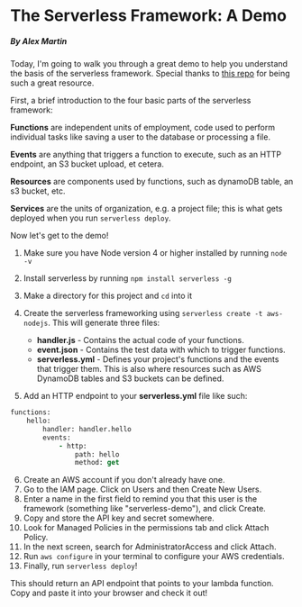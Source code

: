 # The Serverless Framework: A Demo
##### By Alex Martin

Today, I'm going to walk you through a great demo to help you understand the basis of the serverless framework. Special thanks to [this repo](https://github.com/serverless/serverless)  for being such a great resource.

First, a brief introduction to the four basic parts of the serverless framework:

**Functions** are independent units of employment, code used to perform individual tasks like saving a user to the database or processing a file.

**Events** are anything that triggers a function to execute, such as an HTTP endpoint, an S3 bucket upload, et cetera.

**Resources** are components used by functions, such as dynamoDB table, an s3 bucket, etc.

**Services** are the units of organization, e.g. a project file; this is what gets deployed when you run `serverless deploy`.

Now let's get to the demo!

1. Make sure you have Node version 4 or higher installed by running `node -v`

2. Install serverless by running `npm install serverless -g`

3. Make a directory for this project and `cd` into it

4. Create the serverless frameworking using `serverless create -t aws-nodejs`. This will generate three files: 
    * **handler.js** - Contains the actual code of your functions.
    * **event.json** - Contains the test data with which to trigger functions.
    * **serverless.yml** - Defines your project's functions and the events that trigger them. This is also where resources such as AWS DynamoDB tables and S3 buckets can be defined.
5. Add an HTTP endpoint to your **serverless.yml** file like such:
```clojure
functions:
    hello:
        handler: handler.hello
        events: 
            - http:
                path: hello
                method: get
```
6. Create an AWS account if you don't already have one.
7. Go to the IAM page. Click on Users and then Create New Users.
8. Enter a name in the first field to remind you that this user is the framework (something like "serverless-demo"), and click Create.
9. Copy and store the API key and secret somewhere.
10. Look for Managed Policies in the permissions tab and click Attach Policy.
11. In the next screen, search for AdministratorAccess and click Attach.
12. Run `aws configure` in your terminal to configure your AWS credentials.
13. Finally, run `serverless deploy`!

This should return an API endpoint that points to your lambda function. Copy and paste it into your browser and check it out!